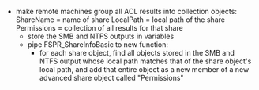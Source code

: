 - make remote machines group all ACL results into collection objects:
    ShareName = name of share
    LocalPath = local path of the share
    Permissions = collection of all results for that share
    - store the SMB and NTFS outputs in variables
    - pipe FSPR_ShareInfoBasic to new function:
      - for each share object, find all objects stored in the SMB and NTFS output whose local path matches that of the share object's local path, and add that entire object as a new member of a new advanced share object called "Permissions"